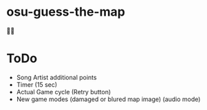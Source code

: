 # osu-guess-the-map
🎲🧩 

# ToDo
* Song Artist additional points
* Timer (15 sec) 
* Actual Game cycle (Retry button)
* New game modes (damaged or blured map image) (audio mode)